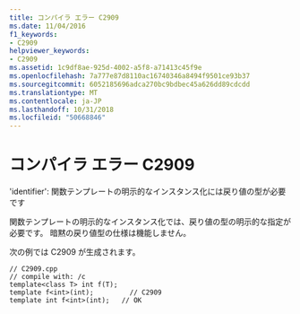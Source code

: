 ```yaml
---
title: コンパイラ エラー C2909
ms.date: 11/04/2016
f1_keywords:
- C2909
helpviewer_keywords:
- C2909
ms.assetid: 1c9df8ae-925d-4002-a5f8-a71413c45f9e
ms.openlocfilehash: 7a777e87d8110ac16740346a8494f9501ce93b37
ms.sourcegitcommit: 6052185696adca270bc9bdbec45a626dd89cdcdd
ms.translationtype: MT
ms.contentlocale: ja-JP
ms.lasthandoff: 10/31/2018
ms.locfileid: "50668846"
---
```

# <a name="compiler-error-c2909"></a>コンパイラ エラー C2909

'identifier': 関数テンプレートの明示的なインスタンス化には戻り値の型が必要です

関数テンプレートの明示的なインスタンス化では、戻り値の型の明示的な指定が必要です。 暗黙の戻り値型の仕様は機能しません。

次の例では C2909 が生成されます。

```
// C2909.cpp
// compile with: /c
template<class T> int f(T);
template f<int>(int);         // C2909
template int f<int>(int);   // OK
```